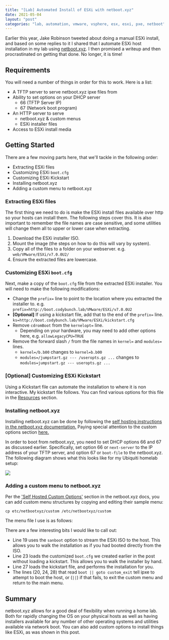```yaml
---
title: "[Lab] Automated Install of ESXi with netboot.xyz"
date: 2021-05-04
layout: "post"
categories: "lab, automation, vmware, vsphere, esx, esxi, pxe, netboot"
---
```


Earlier this year, Jake Robinson tweeted about doing a manual ESXi install, and based on some replies to it I shared that I automate ESXi host installation in my lab using [netboot.xyz](https://netboot.xyz/). I then promised a writeup and then procrastinated on getting that done. No longer, it is time!

## Requirements

You will need a number of things in order for this to work. Here is a list:

* A TFTP server to serve netboot.xyz ipxe files from
* Ability to set options on your DHCP server
  * 66 (TFTP Server IP)
  * 67 (Network boot program)
* An HTTP server to serve
  * netboot.xyz & custom menus
  * ESXi installer files
* Access to ESXi install media

## Getting Started

There are a few moving parts here, that we'll tackle in the following order:

* Extracting ESXi files
* Customizing ESXi `boot.cfg`
* Customizing ESXi Kickstart
* Installing netboot.xyz
* Adding a custom menu to netboot.xyz

### Extracting ESXi files

The first thing we need to do is make the ESXi install files available over http so your hosts can install them. The following steps cover this. It is also important to remember the file names are case sensitive, and some utilities will change them all to upper or lower case when extracting.

1. Download the ESXi installer ISO.
2. Mount the image (the steps on how to do this will vary by system).
3. Copy all of the files to a folder on your webserver. e.g. `web/VMware/ESXi/v7.0.0U2/`
4. Ensure the extracted files are lowercase.

### Customizing ESXi `boot.cfg`

Next, make a copy of the `boot.cfg` file from the extracted ESXi installer. You will need to make the following modifications:

* Change the `prefix=` line to point to the location where you extracted the installer to. e.g. `prefix=http://boot.codybunch.lab/VMware/ESXi/v7.0.0U2`
* **[Optional]** If using a kickstart file, add that to the end of the `prefix=` line. `ks=http://boot.codybunch.lab/VMware/ESXi/kickstart.cfg`
* Remove `cdromBoot` from the `kernelopt=` line.
  * Depending on your hardware, you may need to add other options here, e.g. `allowLegacyCPU=TRUE`
* Remove the forward slash `/` from the file names in `kernel=` and `modules=` lines.
  * `kernel=/b.b00` changes to `kernel=b.b00`
  * `modules=/jumpstart.gz --- /useropts.gz ...` changes to `modules=jumpstart.gz --- useropts.gz ...`

### [Optional] Customizing ESXi Kickstart

Using a Kickstart file can automate the installation to where it is non interactive. My kickstart file follows. You can find various options for this file in the [Resources](#resources) section.

<script src="https://gist.github.com/bunchc/a926b222e0df48a364d8485c49a58dcb.js"></script>

### Installing netboot.xyz

Installing netboot.xyz can be done by following the [self hosting instructions in the netboot.xyz documentation.](https://netboot.xyz/selfhosting/) Paying special attention to the custom options section [here.](https://netboot.xyz/selfhosting/#self-hosted-custom-options)

In order to boot from netboot.xyz, you need to set DHCP options 66 and 67 as discussed earlier. Specifically, set option 66 or `next-server` to the IP address of your TFTP server, and option 67 or `boot-file` to the netboot.xyz. The following diagram shows what this looks like for my Ubiquiti homelab setup:

<img src="https://i.imgur.com/Zu01vgP.png">

### Adding a custom menu to netboot.xyz

Per the ['Self Hosted Custom Options'](https://netboot.xyz/selfhosting/#self-hosted-custom-options) section in the netboot.xyz docs, you can add custom menu structures by copying and editing their sample menu:

`cp etc/netbootxyz/custom /etc/netbootxyz/custom`

The menu file I use is as follows:

<script src="https://gist.github.com/bunchc/c5249f11dd9f046597e4efc5ffef4a3c.js"></script>

There are a few interesting bits I would like to call out:

* Line 19 uses the `sanboot` option to stream the ESXi ISO to the host. This allows you to walk the installation as if you had booted directly from the ISO.
* Line 23 loads the customized `boot.cfg` we created earlier in the post without loading a kickstart. This allows you to walk the installer by hand.
* Line 27 loads the kickstart file, and performs the installation for you.
* The lines (20, 24, 28) that read `boot || goto custom_exit` tell ipxe to attempt to boot the host, or (`||`) if that fails, to exit the custom menu and return to the main menu.

## Summary

netboot.xyz allows for a good deal of flexibility when running a home lab. Both for rapidly changing the OS on your physical hosts as well as having installers available for any number of other operating systems and utilities available via network boot. You can also add custom options to install things like ESXi, as was shown in this post.
